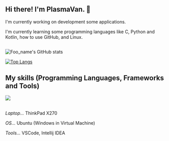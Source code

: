 ## Hi there! I'm PlasmaVan. 🚙
I'm currently working on development some applications.

I'm currently learning some programming languages like C, Python and Kotlin, how to use GitHub, and Linux.
##

![Foo_name's GitHub stats](https://github-readme-stats.vercel.app/api?username=dev-plasmavan&show_icons=true&theme=vue-dark)

[![Top Langs](https://github-readme-stats.vercel.app/api/top-langs/?username=dev-plasmavan&layout=compact&theme=vue-dark)](https://github.com/anuraghazra/github-readme-stats)


## My skills (Programming Languages, Frameworks and Tools)

<img src="https://skillicons.dev/icons?i=html,css,c,python,kotlin,github,vscode,docker,discord" /> <br /><br />

_Laptop..._ ThinkPad X270

_OS..._ Ubuntu (Windows in Virtual Machine)

_Tools..._ VSCode, Intellij IDEA
